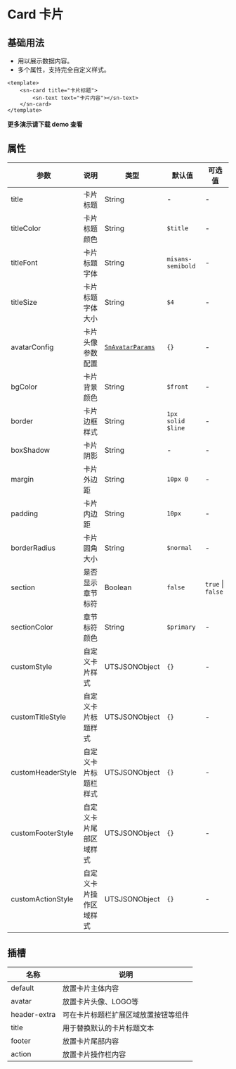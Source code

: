 # Card  卡片

## 基础用法

- 用以展示数据内容。
- 多个属性，支持完全自定义样式。

```vue
<template>
	<sn-card title="卡片标题">
    	<sn-text text="卡片内容"></sn-text>
  	</sn-card>
</template>
```

**更多演示请下载 demo 查看**

## 属性

| 参数              | 说明                   | 类型                                                     | 默认值            | 可选值            |
| ----------------- | ---------------------- | -------------------------------------------------------- | ----------------- | ----------------- |
| title             | 卡片标题               | String                                                   | -                 | -                 |
| titleColor        | 卡片标题颜色           | String                                                   | `$title`          | -                 |
| titleFont         | 卡片标题字体           | String                                                   | `misans-semibold` | -                 |
| titleSize         | 卡片标题字体大小       | String                                                   | `$4`              | -                 |
| avatarConfig      | 卡片头像参数配置       | [`SnAvatarParams`](/api/types/components#snavatarparams) | `{}`              | -                 |
| bgColor           | 卡片背景颜色           | String                                                   | `$front`          | -                 |
| border            | 卡片边框样式           | String                                                   | `1px solid $line` | -                 |
| boxShadow         | 卡片阴影               | String                                                   | -                 | -                 |
| margin            | 卡片外边距             | String                                                   | `10px 0`          | -                 |
| padding           | 卡片内边距             | String                                                   | `10px`            | -                 |
| borderRadius      | 卡片圆角大小           | String                                                   | `$normal`         | -                 |
| section           | 是否显示章节标符       | Boolean                                                  | `false`           | `true` \| `false` |
| sectionColor      | 章节标符颜色           | String                                                   | `$primary`        | -                 |
| customStyle       | 自定义卡片样式         | UTSJSONObject                                            | `{}`              | -                 |
| customTitleStyle  | 自定义卡片标题样式     | UTSJSONObject                                            | `{}`              | -                 |
| customHeaderStyle | 自定义卡片标题栏样式   | UTSJSONObject                                            | `{}`              | -                 |
| customFooterStyle | 自定义卡片尾部区域样式 | UTSJSONObject                                            | `{}`              | -                 |
| customActionStyle | 自定义卡片操作区域样式 | UTSJSONObject                                            | `{}`              | -                 |

## 插槽

| 名称         | 说明                                 |
| ------------ | ------------------------------------ |
| default      | 放置卡片主体内容                     |
| avatar       | 放置卡片头像、LOGO等                 |
| header-extra | 可在卡片标题栏扩展区域放置按钮等组件 |
| title        | 用于替换默认的卡片标题文本           |
| footer       | 放置卡片尾部内容                     |
| action       | 放置卡片操作栏内容                   |


<DemoPhone name="sn-card" />